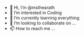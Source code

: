 - 👋 Hi, I’m @msthearath
- 👀 I’m interested in Coding
- 🌱 I’m currently learning everything
- 💞️ I’m looking to collaborate on ...
- 📫 How to reach me ...

<!---
msthearath/msthearath is a ✨ special ✨ repository because its `README.md` (this file) appears on your GitHub profile.
You can click the Preview link to take a look at your changes.
--->
